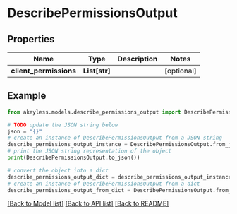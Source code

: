 # DescribePermissionsOutput


## Properties

Name | Type | Description | Notes
------------ | ------------- | ------------- | -------------
**client_permissions** | **List[str]** |  | [optional] 

## Example

```python
from akeyless.models.describe_permissions_output import DescribePermissionsOutput

# TODO update the JSON string below
json = "{}"
# create an instance of DescribePermissionsOutput from a JSON string
describe_permissions_output_instance = DescribePermissionsOutput.from_json(json)
# print the JSON string representation of the object
print(DescribePermissionsOutput.to_json())

# convert the object into a dict
describe_permissions_output_dict = describe_permissions_output_instance.to_dict()
# create an instance of DescribePermissionsOutput from a dict
describe_permissions_output_from_dict = DescribePermissionsOutput.from_dict(describe_permissions_output_dict)
```
[[Back to Model list]](../README.md#documentation-for-models) [[Back to API list]](../README.md#documentation-for-api-endpoints) [[Back to README]](../README.md)


